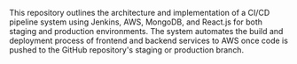 This repository outlines the architecture and implementation of a CI/CD pipeline system using Jenkins, AWS, MongoDB, and React.js for both staging and production environments. The system automates the build and deployment process of frontend and backend services to AWS once code is pushed to the GitHub repository's staging or production branch.
